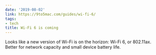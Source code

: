 ```yaml
---
date: '2019-08-02'
link: https://9to5mac.com/guides/wi-fi-6/
tags:
- tech
title: Wi-Fi 6 is coming
---
```


Looks like a new version of Wi-Fi is on the horizon: Wi-Fi 6, or 802.11ax. Better for network capacity and small device battery life.
